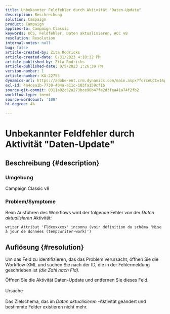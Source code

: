 ```yaml
---
title: Unbekannter Feldfehler durch Aktivität "Daten-Update"
description: Beschreibung
solution: Campaign
product: Campaign
applies-to: Campaign Classic
keywords: KCS, Feldfehler, Daten aktualisieren, ACC v8
resolution: Resolution
internal-notes: null
bug: false
article-created-by: Zita Rodricks
article-created-date: 8/31/2023 4:10:32 PM
article-published-by: Zita Rodricks
article-published-date: 9/5/2023 1:26:39 PM
version-number: 1
article-number: KA-22755
dynamics-url: https://adobe-ent.crm.dynamics.com/main.aspx?forceUCI=1&pagetype=entityrecord&etn=knowledgearticle&id=ce93f6e4-1848-ee11-be6d-6045bd0061cb
exl-id: 4a4cea1b-7730-404a-a11c-103fa159cf1b
source-git-commit: 0311a02c52a273bce96b47fe2d3fea41a74f2fb2
workflow-type: tm+mt
source-wordcount: '100'
ht-degree: 4%

---
```


# Unbekannter Feldfehler durch Aktivität &quot;Daten-Update&quot;

## Beschreibung {#description}


### Umgebung

Campaign Classic v8

### Problem/Symptome

Beim Ausführen des Workflows wird der folgende Fehler von der *Daten aktualisieren* Aktivität:

`writer Attribut 'Fldxxxxxxx' inconnu (voir définition du schéma 'Mise à jour de données (temp:writer-work)')`


## Auflösung {#resolution}


Um das Feld zu identifizieren, das das Problem verursacht, öffnen Sie die Workflow-XML und suchen Sie nach der ID, die in der Fehlermeldung geschrieben ist *(die Zahl nach FId).*

Öffnen Sie die Aktivität Daten-Update und entfernen Sie dieses Feld.
<br><br>Ursache<br><br>
Das Zielschema, das im *Daten aktualisieren* -Aktivität geändert und bestimmte Felder existieren nicht mehr.
